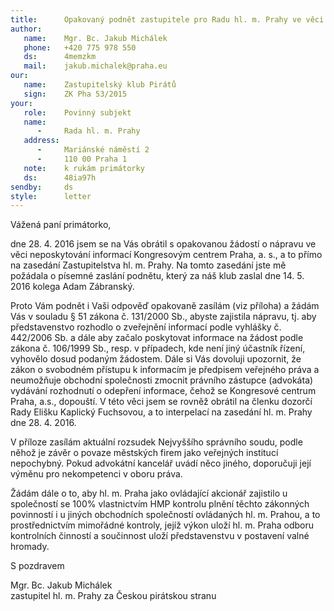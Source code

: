 ```yaml
---
title:      Opakovaný podnět zastupitele pro Radu hl. m. Prahy ve věci poskytování informací Kongresovým centrem a dalších městských firem
author:
   name:    Mgr. Bc. Jakub Michálek
   phone:   +420 775 978 550
   ds:      4memzkm
   mail:    jakub.michalek@praha.eu
our:
   name:    Zastupitelský klub Pirátů
   sign:    ZK Pha 53/2015
your:
   role:    Povinný subjekt
   name:    
      -     Rada hl. m. Prahy
   address:
      -     Mariánské náměstí 2
      -     110 00 Praha 1
   note:    k rukám primátorky
   ds:      48ia97h
sendby:     ds
style:      letter
---
```



Vážená paní primátorko,

dne 28. 4. 2016 jsem se na Vás obrátil s opakovanou žádostí o nápravu 
ve věci neposkytování informací Kongresovým centrem Praha, a. s., a to
přímo na zasedání Zastupitelstva hl. m. Prahy. Na tomto zasedání jste
mě požádala o písemné zaslání podnětu, který za náš klub zaslal 
dne 14. 5. 2016 kolega Adam Zábranský. 

Proto Vám podnět i Vaši odpověď opakovaně 
zasílám (viz příloha) a žádám Vás v souladu § 51 zákona č. 131/2000 Sb., abyste
zajistila nápravu, tj. aby představenstvo rozhodlo o zveřejnění informací
podle vyhlášky č. 442/2006 Sb. a dále aby začalo poskytovat informace na žádost
podle zákona č. 106/1999 Sb., resp. v případech, kde není jiný účastník řízení, 
vyhovělo dosud podaným žádostem. Dále si Vás dovoluji upozornit, že zákon 
o svobodném přístupu k informacím je předpisem veřejného práva a neumožňuje
obchodní společnosti zmocnit právního zástupce (advokáta) vydávání rozhodnutí 
o odepření informace, čehož se Kongresové centrum Praha, a.s., dopouští.
V této věci jsem se rovněž obrátil na členku dozorčí Rady Elišku
Kaplický Fuchsovou, a to interpelací na zasedání hl. m. Prahy dne 28. 4. 2016.

V příloze zasílám aktuální rozsudek Nejvyššího správního soudu,
podle něhož je závěr o povaze městských firem jako veřejných institucí
nepochybný. Pokud advokátní kancelář uvádí něco jiného, doporučuji 
její výměnu pro nekompetenci v oboru práva.

Žádám dále o to, aby hl. m. Praha jako
ovládající akcionář zajistilo u společností se 100% vlastnictvím HMP
kontrolu plnění těchto zákonných povinností
i u jiných obchodních společností ovládaných hl. m. Prahou,
a to prostřednictvím mimořádné kontroly, jejíž výkon uloží hl. m. Praha
odboru kontrolních činností a součinnost uloží představenstvu 
v postavení valné hromady.



S pozdravem

Mgr. Bc. Jakub Michálek  
zastupitel hl. m. Prahy za Českou pirátskou stranu
